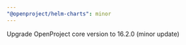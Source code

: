 ```yaml
---
"@openproject/helm-charts": minor
---
```


Upgrade OpenProject core version to 16.2.0 (minor update)
